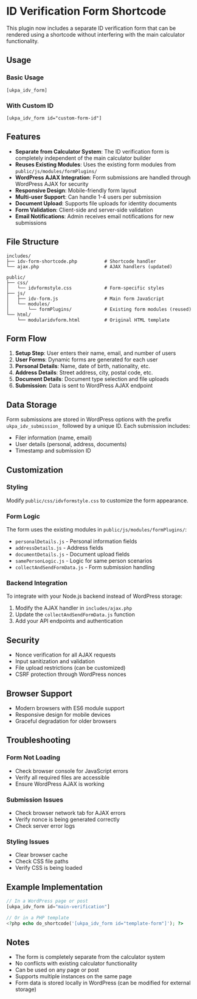 # ID Verification Form Shortcode

This plugin now includes a separate ID verification form that can be rendered using a shortcode without interfering with the main calculator functionality.

## Usage

### Basic Usage
```
[ukpa_idv_form]
```

### With Custom ID
```
[ukpa_idv_form id="custom-form-id"]
```

## Features

- **Separate from Calculator System**: The ID verification form is completely independent of the main calculator builder
- **Reuses Existing Modules**: Uses the existing form modules from `public/js/modules/formPlugins/`
- **WordPress AJAX Integration**: Form submissions are handled through WordPress AJAX for security
- **Responsive Design**: Mobile-friendly form layout
- **Multi-user Support**: Can handle 1-4 users per submission
- **Document Upload**: Supports file uploads for identity documents
- **Form Validation**: Client-side and server-side validation
- **Email Notifications**: Admin receives email notifications for new submissions

## File Structure

```
includes/
├── idv-form-shortcode.php          # Shortcode handler
└── ajax.php                        # AJAX handlers (updated)

public/
├── css/
│   └── idvformstyle.css            # Form-specific styles
├── js/
│   ├── idv-form.js                 # Main form JavaScript
│   └── modules/
│       └── formPlugins/            # Existing form modules (reused)
└── html/
    └── modularidvform.html         # Original HTML template
```

## Form Flow

1. **Setup Step**: User enters their name, email, and number of users
2. **User Forms**: Dynamic forms are generated for each user
3. **Personal Details**: Name, date of birth, nationality, etc.
4. **Address Details**: Street address, city, postal code, etc.
5. **Document Details**: Document type selection and file uploads
6. **Submission**: Data is sent to WordPress AJAX endpoint

## Data Storage

Form submissions are stored in WordPress options with the prefix `ukpa_idv_submission_` followed by a unique ID. Each submission includes:

- Filer information (name, email)
- User details (personal, address, documents)
- Timestamp and submission ID

## Customization

### Styling
Modify `public/css/idvformstyle.css` to customize the form appearance.

### Form Logic
The form uses the existing modules in `public/js/modules/formPlugins/`:
- `personalDetails.js` - Personal information fields
- `addressDetails.js` - Address fields
- `documentDetails.js` - Document upload fields
- `samePersonLogic.js` - Logic for same person scenarios
- `collectAndSendFormData.js` - Form submission handling

### Backend Integration
To integrate with your Node.js backend instead of WordPress storage:

1. Modify the AJAX handler in `includes/ajax.php`
2. Update the `collectAndSendFormData.js` function
3. Add your API endpoints and authentication

## Security

- Nonce verification for all AJAX requests
- Input sanitization and validation
- File upload restrictions (can be customized)
- CSRF protection through WordPress nonces

## Browser Support

- Modern browsers with ES6 module support
- Responsive design for mobile devices
- Graceful degradation for older browsers

## Troubleshooting

### Form Not Loading
- Check browser console for JavaScript errors
- Verify all required files are accessible
- Ensure WordPress AJAX is working

### Submission Issues
- Check browser network tab for AJAX errors
- Verify nonce is being generated correctly
- Check server error logs

### Styling Issues
- Clear browser cache
- Check CSS file paths
- Verify CSS is being loaded

## Example Implementation

```php
// In a WordPress page or post
[ukpa_idv_form id="main-verification"]

// Or in a PHP template
<?php echo do_shortcode('[ukpa_idv_form id="template-form"]'); ?>
```

## Notes

- The form is completely separate from the calculator system
- No conflicts with existing calculator functionality
- Can be used on any page or post
- Supports multiple instances on the same page
- Form data is stored locally in WordPress (can be modified for external storage) 